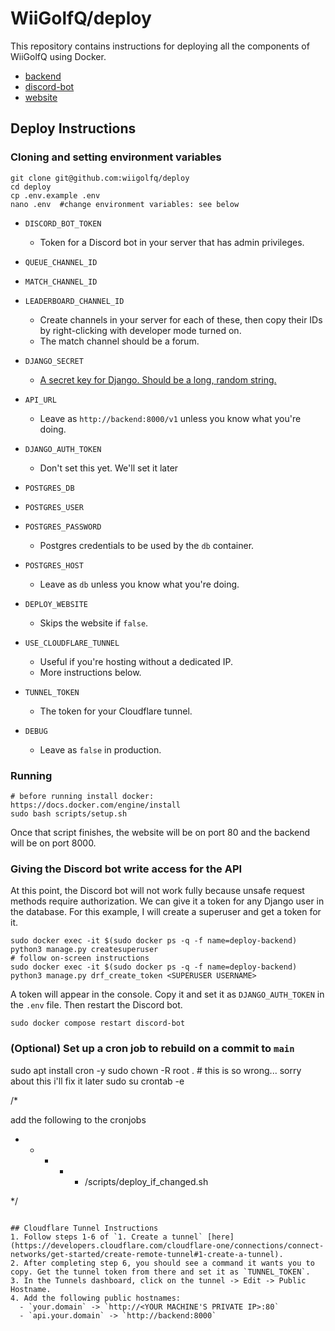 # WiiGolfQ/deploy

This repository contains instructions for deploying all the components of WiiGolfQ using Docker.

- [backend](https://github.com/WiiGolfQ/backend)
- [discord-bot](https://github.com/WiiGolfQ/discord-bot)
- [website](https://github.com/WiiGolfQ/website)

## Deploy Instructions

### Cloning and setting environment variables

```
git clone git@github.com:wiigolfq/deploy
cd deploy
cp .env.example .env
nano .env  #change environment variables: see below
```

- `DISCORD_BOT_TOKEN`
  - Token for a Discord bot in your server that has admin privileges.
- `QUEUE_CHANNEL_ID`
- `MATCH_CHANNEL_ID`
- `LEADERBOARD_CHANNEL_ID`
  - Create channels in your server for each of these, then copy their IDs by right-clicking with developer mode turned on.
  - The match channel should be a forum.
    
- `DJANGO_SECRET`
  - [A secret key for Django. Should be a long, random string.](https://docs.djangoproject.com/en/2.2/ref/settings/#std:setting-SECRET_KEY)
- `API_URL`
  - Leave as `http://backend:8000/v1` unless you know what you're doing.
- `DJANGO_AUTH_TOKEN`
  - Don't set this yet. We'll set it later
- `POSTGRES_DB`
- `POSTGRES_USER`
- `POSTGRES_PASSWORD`
  - Postgres credentials to be used by the `db` container.
- `POSTGRES_HOST`
  - Leave as `db` unless you know what you're doing.
    
- `DEPLOY_WEBSITE`
  - Skips the website if `false`.
    
- `USE_CLOUDFLARE_TUNNEL`
  - Useful if you're hosting without a dedicated IP.
  - More instructions below.

- `TUNNEL_TOKEN`
  - The token for your Cloudflare tunnel.
     
- `DEBUG`
  - Leave as `false` in production.
 
### Running
 
```
# before running install docker: https://docs.docker.com/engine/install
sudo bash scripts/setup.sh
```

Once that script finishes, the website will be on port 80 and the backend will be on port 8000.


### Giving the Discord bot write access for the API

At this point, the Discord bot will not work fully because unsafe request methods require authorization. We can give it a token for any Django user in the database. For this example, I will create a superuser and get a token for it.

```
sudo docker exec -it $(sudo docker ps -q -f name=deploy-backend) python3 manage.py createsuperuser
# follow on-screen instructions
sudo docker exec -it $(sudo docker ps -q -f name=deploy-backend) python3 manage.py drf_create_token <SUPERUSER USERNAME>
```

A token will appear in the console. Copy it and set it as `DJANGO_AUTH_TOKEN` in the `.env` file. Then restart the Discord bot.

```
sudo docker compose restart discord-bot
```

### (Optional) Set up a cron job to rebuild on a commit to `main`

sudo apt install cron -y
sudo chown -R root .  # this is so wrong... sorry about this i'll fix it later
sudo su
crontab -e

/*

add the following to the cronjobs
* * * * * <DEPLOY FOLDER LOCATION>/scripts/deploy_if_changed.sh

*/
```

## Cloudflare Tunnel Instructions
1. Follow steps 1-6 of `1. Create a tunnel` [here](https://developers.cloudflare.com/cloudflare-one/connections/connect-networks/get-started/create-remote-tunnel#1-create-a-tunnel).
2. After completing step 6, you should see a command it wants you to copy. Get the tunnel token from there and set it as `TUNNEL_TOKEN`.
3. In the Tunnels dashboard, click on the tunnel -> Edit -> Public Hostname.
4. Add the following public hostnames:
  - `your.domain` -> `http://<YOUR MACHINE'S PRIVATE IP>:80`
  - `api.your.domain` -> `http://backend:8000`


